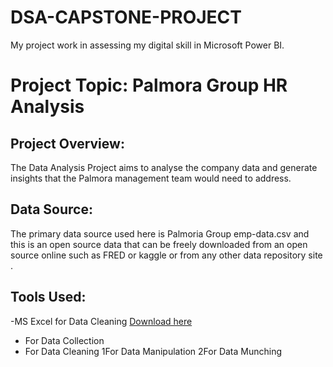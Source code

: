 # DSA-CAPSTONE-PROJECT
My project work in assessing my digital skill in Microsoft Power BI.

# Project Topic: Palmora Group HR Analysis

## Project Overview:
The Data Analysis Project aims to analyse the company data and generate insights that the Palmora management team would need to address.

## Data Source:
The primary data source used here is Palmoria Group emp-data.csv and this is an open source data that can be freely downloaded from an open source online such as FRED or kaggle or from any other data repository site .

## Tools Used:
-MS Excel for Data Cleaning [Download here](https://www.microsoft.com)
- For Data Collection
- For Data Cleaning
   1For Data Manipulation
    2For Data Munching
